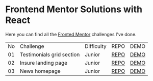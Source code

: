 # Frontend Mentor Solutions with React

Here you can find all the [Fronted Mentor](https://www.frontendmentor.io/profile/TimWang95) challenges I've done.

<table>
  <tr>
    <td>No</td>
    <td>Challenge</td>
    <td>Difficulty</td>
    <td>REPO</td>
    <td>DEMO</td>
  </tr>
  <tr>
    <td>01</td>
    <td>Testimonials grid section</td>
    <td>Junior</td>
    <td><a href="https://github.com/TimWang95/testimonials-grid-section">REPO</a></td>
    <td><a href="https://resonant-genie-2d94c1.netlify.app/">DEMO</a></td>
  </tr>
  <tr>
    <td>02</td>
    <td>Insure landing page</td>
    <td>Junior</td>
    <td><a href="https://github.com/TimWang95/insure-landing-page">REPO</a></td>
    <td><a href="https://645f7e3b0459693b7a85247b--rococo-starburst-8a4b40.netlify.app/">DEMO</a></td>
  </tr>
  <tr>
    <td>03</td>
    <td>News homepage</td>
    <td>Junior</td>
    <td><a href="https://github.com/TimWang95/news-homepage">REPO</a></td>
    <td><a href="https://lucent-brioche-56cd2b.netlify.app/">DEMO</a></td>
  </tr>
</table>
